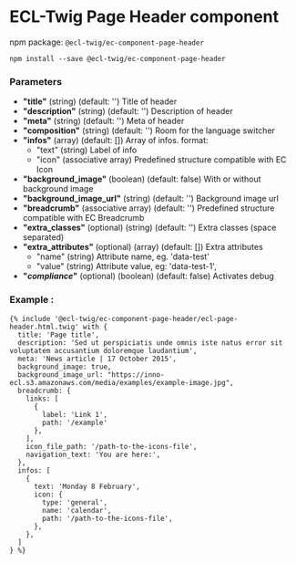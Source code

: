 # ECL-Twig Page Header component

npm package: `@ecl-twig/ec-component-page-header`

```shell
npm install --save @ecl-twig/ec-component-page-header
```

### Parameters

- **"title"** (string) (default: '') Title of header
- **"description"** (string) (default: '') Description of header
- **"meta"** (string) (default: '') Meta of header
- **"composition"** (string) (default: '') Room for the language switcher
- **"infos"** (array) (default: []) Array of infos. format:
  - "text" (string) Label of info
  - "icon" (associative array) Predefined structure compatible with EC Icon
- **"background_image"** (boolean) (default: false) With or without background image
- **"background_image_url"** (string) (default: '') Background image url
- **"breadcrumb"** (associative array) (default: '') Predefined structure compatible with EC Breadcrumb
- **"extra_classes"** (optional) (string) (default: '') Extra classes (space separated)
- **"extra_attributes"** (optional) (array) (default: []) Extra attributes
  - "name" (string) Attribute name, eg. 'data-test'
  - "value" (string) Attribute value, eg: 'data-test-1',
- **"_compliance_"** (optional) (boolean) (default: false) Activates debug

### Example :

<!-- prettier-ignore -->
```twig
{% include '@ecl-twig/ec-component-page-header/ecl-page-header.html.twig' with {  
  title: 'Page title',  
  description: 'Sed ut perspiciatis unde omnis iste natus error sit voluptatem accusantium doloremque laudantium',  
  meta: 'News article | 17 October 2015',  
  background_image: true,  
  background_image_url: "https://inno-ecl.s3.amazonaws.com/media/examples/example-image.jpg",  
  breadcrumb: {  
    links: [    
      {  
        label: 'Link 1',  
        path: '/example'  
      },  
    ],  
    icon_file_path: '/path-to-the-icons-file',  
    navigation_text: 'You are here:',
  },  
  infos: [  
    {  
      text: 'Monday 8 February',  
      icon: {  
        type: 'general',  
        name: 'calendar',  
        path: '/path-to-the-icons-file',  
      },  
    },  
  ]  
} %}  
```
